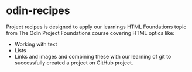 # odin-recipes

Project recipes is designed to apply our learnings HTML Foundations topic from The Odin Project Foundations course covering HTML optics like:
- Working with text
- Lists
- Links and images
and combining these with our learning of git to successfully created a project on GitHub project.